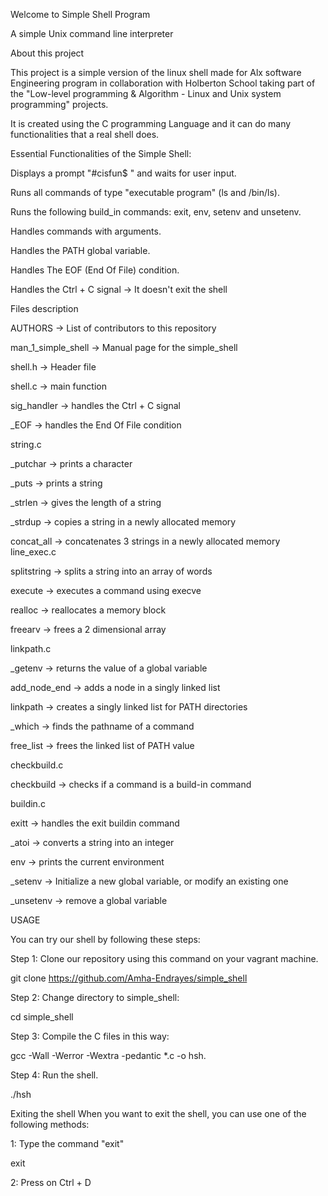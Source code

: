 Welcome to  Simple Shell Program

A simple Unix command line interpreter





About this project



This project is a simple version of the linux shell made for  Alx software Engineering program in collaboration with Holberton School taking part of the "Low-level programming & Algorithm - Linux and Unix system programming" projects.

It is created using the C programming Language and it can do many functionalities that a real shell does.

Essential Functionalities of the Simple Shell:

Displays a prompt "#cisfun$ " and waits for user input.

Runs all commands of type "executable program" (ls and /bin/ls).

Runs the following build_in commands: exit, env, setenv and unsetenv.

Handles commands with arguments.

Handles the PATH global variable.

Handles The EOF (End Of File) condition.

Handles the Ctrl + C signal -> It doesn't exit the shell


Files description





AUTHORS -> List of contributors to this repository

man_1_simple_shell -> Manual page for the simple_shell

shell.h -> Header file

shell.c -> main function

sig_handler -> handles the Ctrl + C signal

_EOF -> handles the End Of File condition

string.c

_putchar -> prints a character

_puts -> prints a string

_strlen -> gives the length of a string

_strdup -> copies a string in a newly allocated memory

concat_all -> concatenates 3 strings in a newly allocated memory
line_exec.c

splitstring -> splits a string into an array of words

execute -> executes a command using execve

realloc -> reallocates a memory block

freearv -> frees a 2 dimensional array

linkpath.c

_getenv -> returns the value of a global variable

add_node_end -> adds a node in a singly linked list

linkpath -> creates a singly linked list for PATH directories

_which -> finds the pathname of a command

free_list -> frees the linked list of PATH value

checkbuild.c

checkbuild -> checks if a command is a build-in command

buildin.c

exitt -> handles the exit buildin command

_atoi -> converts a string into an integer

env -> prints the current environment

_setenv -> Initialize a new global variable, or modify an existing one

_unsetenv -> remove a global variable


USAGE





You can try our shell by following these steps:


Step 1: Clone our repository using this command on your vagrant machine.


git clone https://github.com/Amha-Endrayes/simple_shell

Step 2: Change directory to simple_shell:


cd simple_shell

Step 3: Compile the C files in this way:


gcc -Wall -Werror -Wextra -pedantic *.c -o hsh.

Step 4: Run the shell.


./hsh

Exiting the shell When you want to exit the shell, you can use one of the following methods:


1: Type the command "exit"


exit

2: Press on Ctrl + D
